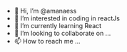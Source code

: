 - 👋 Hi, I’m @amanaess
- 👀 I’m interested in coding in reactJs
- 🌱 I’m currently learning React
- 💞️ I’m looking to collaborate on ...
- 📫 How to reach me ...

<!---
amanaess/amanaess is a ✨ special ✨ repository because its `README.md` (this file) appears on your GitHub profile.
You can click the Preview link to take a look at your changes.
--->
